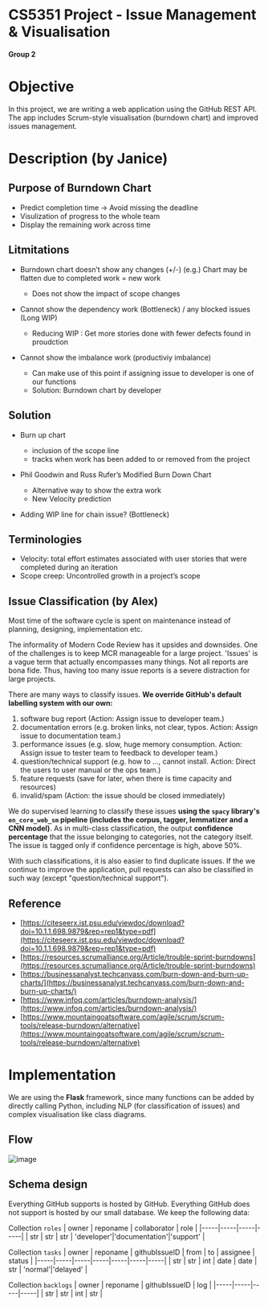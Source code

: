 # CS5351 Project - Issue Management & Visualisation
**Group 2**

# Objective
In this project, we are writing a web application using the GitHub REST API. The app includes Scrum-style visualisation (burndown chart) and improved issues management.

# Description (by Janice)
## Purpose of Burndown Chart
* Predict completion time -> Avoid missing the deadline 
* Visulization of progress to the whole team
* Display the remaining work across time
 
## Litmitations

* Burndown chart doesn’t show any changes (+/-) (e.g.) Chart may be flatten due to completed work = new work
	- Does not show the impact of scope changes
 
* Cannot show the dependency work (Bottleneck) / any blocked issues (Long WIP) 
	- Reducing WIP : Get more stories done with fewer defects found in proudction 
 
* Cannot show the imbalance work (productiviy imbalance) 
	- Can make use of this point if assigning issue to developer is one of our functions 
	- Solution: Burndown chart by developer 
 
## Solution
 
* Burn up chart
	- inclusion of the scope line 
	- tracks when work has been added to or removed from the project 

* Phil Goodwin and Russ Rufer’s Modified Burn Down Chart
	- Alternative way to show the extra work 
	- New Velocity prediction 
 
* Adding WIP line for chain issue? (Bottleneck)
 
## Terminologies

* Velocity: total effort estimates associated with user stories that were completed during an iteration 
* Scope creep: Uncontrolled growth in a project’s scope

## Issue Classification (by Alex)
Most time of the software cycle is spent on maintenance instead of planning, designing, implementation etc.

The informality of Modern Code Review has it upsides and downsides. One of the challenges is to keep MCR manageable for a large project. 'Issues' is a vague term that actually encompasses many things. Not all reports are bona fide. Thus, having too many issue reports is a severe distraction for large projects.

There are many ways to classify issues. **We override GitHub's default labelling system with our own:**

 1. software bug report (Action: Assign issue to developer team.)
 2. documentation errors (e.g. broken links, not clear, typos. Action: Assign issue to documentation team.)
 3. performance issues (e.g. slow, huge memory consumption. Action: Assign issue to tester team to feedback to developer team.)
 4. question/technical support (e.g. how to ..., cannot install. Action: Direct the users to user manual or the ops team.)
 5. feature requests (save for later, when there is time capacity and resources)
 6. invalid/spam (Action: the issue should be closed immediately)

We do supervised learning to classify these issues **using the `spacy` library's `en_core_web_sm` pipeline (includes the corpus, tagger, lemmatizer and a CNN model)**. As in multi-class classification, the output **confidence percentage** that the issue belonging to categories, not the category itself. The issue is tagged only if confidence percentage is high, above 50%.

With such classifications, it is also easier to find duplicate issues. If the we continue to improve the application, pull requests can also be classified in such way (except "question/technical support").

## Reference
* [https://citeseerx.ist.psu.edu/viewdoc/download?doi=10.1.1.698.9879&rep=rep1&type=pdf](https://citeseerx.ist.psu.edu/viewdoc/download?doi=10.1.1.698.9879&rep=rep1&type=pdf) 
* [https://resources.scrumalliance.org/Article/trouble-sprint-burndowns](https://resources.scrumalliance.org/Article/trouble-sprint-burndowns) 
* [https://businessanalyst.techcanvass.com/burn-down-and-burn-up-charts/](https://businessanalyst.techcanvass.com/burn-down-and-burn-up-charts/) 
* [https://www.infoq.com/articles/burndown-analysis/](https://www.infoq.com/articles/burndown-analysis/)
* [https://www.mountaingoatsoftware.com/agile/scrum/scrum-tools/release-burndown/alternative](https://www.mountaingoatsoftware.com/agile/scrum/scrum-tools/release-burndown/alternative)

# Implementation
We are using the **Flask** framework, since many functions can be added by directly calling Python, including NLP (for classification of issues) and complex visualisation like class diagrams.

## Flow
![image](https://user-images.githubusercontent.com/9071916/137674320-6294ccd5-51dc-46df-b276-46dc15244f1c.png)

## Schema design
Everything GitHub supports is hosted by GitHub. Everything GitHub does not support is hosted by our small database. We keep the following data:

Collection `roles`
| owner | reponame | collaborator | role |
|-----|-----|-----|-----|
| str | str | str | 'developer'\|'documentation'\|'support' |

Collection `tasks`
| owner | reponame | githubIssueID | from | to | assignee | status |
|-----|-----|-----|-----|-----|-----|-----|
| str | str | int | date | date | str | 'normal'\|'delayed' |

Collection `backlogs`
| owner | reponame | githubIssueID | log |
|-----|-----|-----|-----|
| str | str | int | str |
